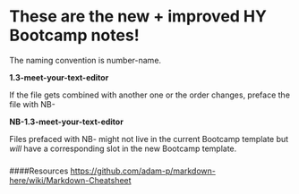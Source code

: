 These are the new + improved HY Bootcamp notes!
======

The naming convention is number-name. 

  **1.3-meet-your-text-editor**

If the file gets combined with another one or the order changes, preface the file with NB-

  **NB-1.3-meet-your-text-editor**

Files prefaced with NB- might not live in the current Bootcamp template but _will_ have a corresponding slot in the new Bootcamp template.

###

####Resources
https://github.com/adam-p/markdown-here/wiki/Markdown-Cheatsheet
